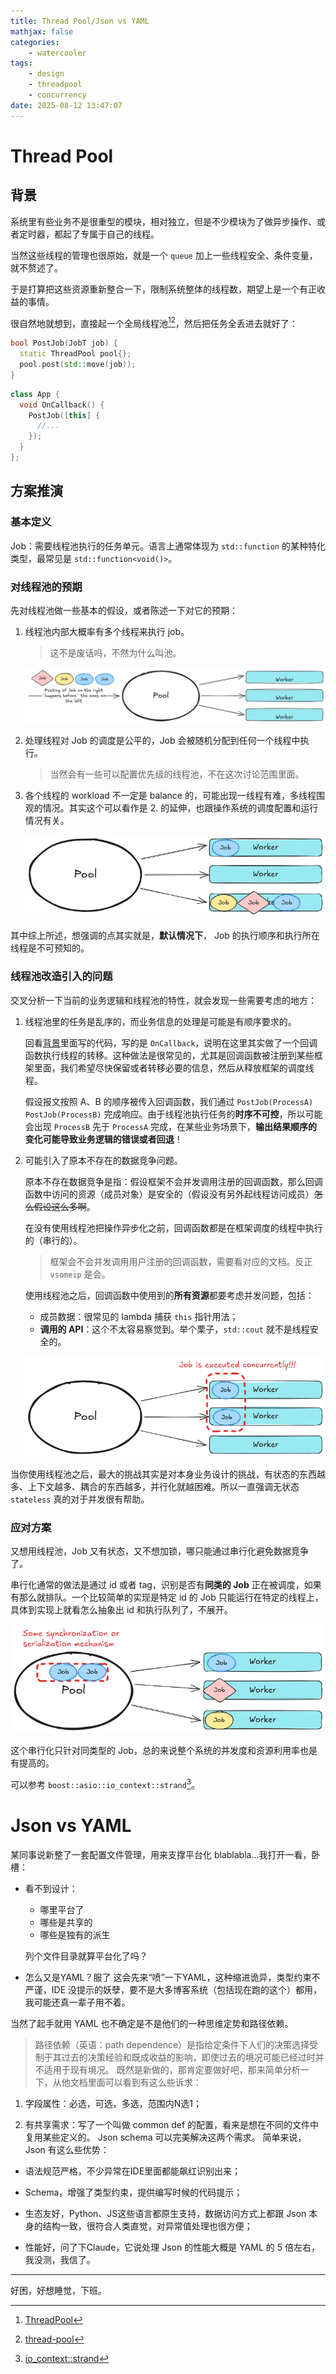 ```yaml
---
title: Thread Pool/Json vs YAML
mathjax: false
categories:
    - watercooler
tags:
    - design
    - threadpool
    - concurrency
date: 2025-08-12 13:47:07
---
```


# Thread Pool

## 背景

系统里有些业务不是很重型的模块，相对独立，但是不少模块为了做异步操作、或者定时器，都起了专属于自己的线程。

当然这些线程的管理也很原始，就是一个 `queue` 加上一些线程安全、条件变量，就不赘述了。

于是打算把这些资源重新整合一下，限制系统整体的线程数，期望上是一个有正收益的事情。

很自然地就想到，直接起一个全局线程池[^1][^2]，然后把任务全丢进去就好了：

```cpp
bool PostJob(JobT job) {
  static ThreadPool pool{};
  pool.post(std::move(job));
}
```

```cpp
class App {
  void OnCallback() {
    PostJob([this] {
      //...
    });
  }
};
```

## 方案推演
### 基本定义
Job：需要线程池执行的任务单元。语言上通常体现为 `std::function` 的某种特化类型，最常见是 `std::function<void()>`。

### 对线程池的预期
先对线程池做一些基本的假设，或者陈述一下对它的预期：
1. 线程池内部大概率有多个线程来执行 job。
    > 这不是废话吗，不然为什么叫池。

    ![image-20250814105946573](2025-08-12-wc/image-20250814105946573.png)

2. 处理线程对 Job 的调度是公平的，Job 会被随机分配到任何一个线程中执行。
    > 当然会有一些可以配置优先级的线程池，不在这次讨论范围里面。

3. 各个线程的 workload 不一定是 balance 的，可能出现一线程有难，多线程围观的情况。其实这个可以看作是 2. 的延伸，也跟操作系统的调度配置和运行情况有关。

    ![image-20250814110112346](2025-08-12-wc/image-20250814110112346.png)

其中综上所述，想强调的点其实就是，**默认情况下**， Job 的执行顺序和执行所在线程是不可预知的。

### 线程池改造引入的问题

交叉分析一下当前的业务逻辑和线程池的特性，就会发现一些需要考虑的地方：

1. 线程池里的任务是乱序的，而业务信息的处理是可能是有顺序要求的。

   回看[背景](#背景)里面写的代码，写的是 `OnCallback`，说明在这里其实做了一个回调函数执行线程的转移。这种做法是很常见的，尤其是回调函数被注册到某些框架里面，我们希望尽快保留或者转移必要的信息，然后从释放框架的调度线程。

   假设报文按照 A、B 的顺序被传入回调函数，我们通过 `PostJob(ProcessA)` `PostJob(ProcessB)` 完成响应。由于线程池执行任务的**时序不可控**，所以可能会出现 `ProcessB` 先于 `ProcessA` 完成，在某些业务场景下，**输出结果顺序的变化可能导致业务逻辑的错误或者回退**！

2. 可能引入了原本不存在的数据竞争问题。

   原本不存在数据竞争是指：假设框架不会并发调用注册的回调函数，那么回调函数中访问的资源（成员对象）是安全的（假设没有另外起线程访问成员）~~怎么假设这么多啊~~。

   在没有使用线程池把操作异步化之前，回调函数都是在框架调度的线程中执行的（串行的）。

   > 框架会不会并发调用用户注册的回调函数，需要看对应的文档。反正 `vsomeip` 是会。

   使用线程池之后，回调函数中使用到的**所有资源**都要考虑并发问题，包括：

   - 成员数据：很常见的 lambda 捕获 `this` 指针用法；
   - **调用的 API**：这个不太容易察觉到。举个栗子，`std::cout` 就不是线程安全的。
   
   ![image-20250814110307427](2025-08-12-wc/image-20250814110307427.png)

当你使用线程池之后，最大的挑战其实是对本身业务设计的挑战，有状态的东西越多、上下文越多、耦合的东西越多，并行化就越困难。所以一直强调无状态 `stateless` 真的对于并发很有帮助。

### 应对方案

又想用线程池，Job 又有状态，又不想加锁，哪只能通过串行化避免数据竞争了。

串行化通常的做法是通过 id 或者 tag，识别是否有**同类的 Job** 正在被调度，如果有那么就排队。一个比较简单的实现是特定 id 的 Job 只能运行在特定的线程上，具体到实现上就看怎么抽象出 id 和执行队列了，不展开。

![image-20250814110638796](2025-08-12-wc/image-20250814110638796.png)

这个串行化只针对同类型的 Job，总的来说整个系统的并发度和资源利用率也是有提高的。

可以参考 `boost::asio::io_context::strand`[^3]。


# Json vs YAML

某同事说新整了一套配置文件管理，用来支撑平台化 blablabla…我打开一看，卧槽：

- 看不到设计：
  - 哪里平台了
  - 哪些是共享的
  - 哪些是独有的派生
  
  列个文件目录就算平台化了吗？
  
- 怎么又是YAML？服了
这会先来“喷”一下YAML，这种缩进诡异，类型约束不严谨，IDE 没提示的妖孽，要不是大多博客系统（包括现在跑的这个）都用，我可能还真一辈子用不着。

当然了起手就用 YAML 也不确定是不是他们的一种思维定势和路径依赖。

> 路径依赖（英语：path dependence）是指给定条件下人们的决策选择受制于其过去的决策经验和既成收益的影响，即使过去的境况可能已经过时并不适用于现有境况。
既然是新做的，那肯定要做好吧，那来简单分析一下，从他文档里面可以看到有这么些诉求：

1. 字段属性：必选，可选，多选，范围内N选1；

2. 有共享需求：写了一个叫做 common def 的配置，看来是想在不同的文件中复用某些定义的。
Json schema 可以完美解决这两个需求。
简单来说，Json 有这么些优势：

- 语法规范严格，不少异常在IDE里面都能飙红识别出来；

- Schema，增强了类型约束，提供编写时候的代码提示；

- 生态友好，Python、JS这些语言都原生支持，数据访问方式上都跟 Json 本身的结构一致，很符合人类直觉，对异常值处理也很方便；

- 性能好，问了下Claude，它说处理 Json 的性能大概是 YAML 的 5 倍左右，我没测，我信了。

---

好困，好想睡觉，下班。


[^1]:[ThreadPool](https://github.com/progschj/ThreadPool)
[^2]:[thread-pool](https://github.com/bshoshany/thread-pool)
[^3]:[io_context::strand](https://www.boost.org/doc/libs/latest/doc/html/boost_asio/reference/io_context__strand.html)